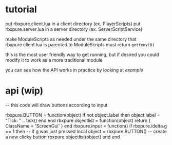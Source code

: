 # tutorial
put rbxpure.client.lua in a client directory (ex. PlayerScripts)
put rbxpure.server.lua in a server directory (ex. ServerScriptService)

make ModuleScripts as needed under the same directory that rbxpure.client.lua is parented to
ModuleScripts must return `getfenv(0)`

this is the most user friendly way to get running, but if desired you could modify it to work as a more traditional module

you can see how the API works in practice by looking at *example*

# api (wip)


-- this code will draw buttons according to input

rbxpure.BUTTON = function(object)
    if not object.label then
        object.label = "Tick: " .. tick()
    end
end
rbxpure.objectlist = function(object)
    return {
        ClassName = 'ScreenGui'
    }
end
rbxpure.input = function()
    if rbxpure.idelta.g == 1 then -- if g was just pressed
        local object = rbxpure.BUTTON() -- create a new clicky button
        rbxpure.objectlist(object)
    end
end